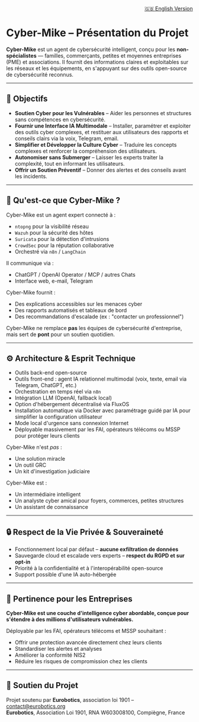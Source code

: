 <p align="right">
  <a href="https://github.com/Eurobotics-Association/Cyber-Mike/blob/main/README.md">🇬🇧 English Version</a>
</p>

# Cyber-Mike – Présentation du Projet

**Cyber-Mike** est un agent de cybersécurité intelligent, conçu pour les **non-spécialistes** — familles, commerçants, petites et moyennes entreprises (PME) et associations. Il fournit des informations claires et exploitables sur les réseaux et les équipements, en s'appuyant sur des outils open-source de cybersécurité reconnus.

---

## 🌟 Objectifs

- **Soutien Cyber pour les Vulnérables** – Aider les personnes et structures sans compétences en cybersécurité.
- **Fournir une Interface IA Multimodale** – Installer, paramétrer et exploiter des outils cyber complexes, et restituer aux utilisateurs des rapports et conseils clairs via la voix, Telegram, email.
- **Simplifier et Développer la Culture Cyber** – Traduire les concepts complexes et renforcer la compréhension des utilisateurs.
- **Autonomiser sans Submerger** – Laisser les experts traiter la complexité, tout en informant les utilisateurs.
- **Offrir un Soutien Préventif** – Donner des alertes et des conseils avant les incidents.

>

---

## 🤖 Qu'est-ce que Cyber-Mike ?

Cyber-Mike est un agent expert connecté à :

- `ntopng` pour la visibilité réseau
- `Wazuh` pour la sécurité des hôtes
- `Suricata` pour la détection d'intrusions
- `CrowdSec` pour la réputation collaborative
- Orchestré via `n8n` / `LangChain` 

Il communique via :

- ChatGPT / OpenAI Operator / MCP / autres Chats
- Interface web, e-mail, Telegram

Cyber-Mike fournit :

- Des explications accessibles sur les menaces cyber
- Des rapports automatisés et tableaux de bord
- Des recommandations d'escalade (ex : "contacter un professionnel")

Cyber-Mike ne remplace **pas** les équipes de cybersécurité d'entreprise, mais sert de **pont** pour un soutien quotidien.

---

## ⚙️ Architecture & Esprit Technique

- Outils back-end open-source
- Outils front-end : agent IA relationnel multimodal (voix, texte, email via Telegram, ChatGPT, etc.)
- Orchestration en temps réel via `n8n`
- Intégration LLM (OpenAI, fallback local)
- Option d'hébergement décentralisé via FluxOS
- Installation automatique via Docker avec paramétrage guidé par IA pour simplifier la configuration utilisateur
- Mode local d'urgence sans connexion Internet
- Déployable massivement par les FAI, opérateurs télécoms ou MSSP pour protéger leurs clients

Cyber-Mike n'est *pas* :

- Une solution miracle
- Un outil GRC
- Un kit d'investigation judiciaire

Cyber-Mike est :

- Un intermédiaire intelligent
- Un analyste cyber amical pour foyers, commerces, petites structures
- Un assistant de connaissance

---

## 🔒 Respect de la Vie Privée & Souveraineté

- Fonctionnement local par défaut – **aucune exfiltration de données**
- Sauvegarde cloud et escalade vers experts – **respect du RGPD et sur opt-in**
- Priorité à la confidentialité et à l'interopérabilité open-source
- Support possible d'une IA auto-hébergée

---

## 🚀 Pertinence pour les Entreprises

**Cyber-Mike est une couche d'intelligence cyber abordable, conçue pour s'étendre à des millions d'utilisateurs vulnérables.**

Déployable par les FAI, opérateurs télécoms et MSSP souhaitant :

- Offrir une protection avancée directement chez leurs clients
- Standardiser les alertes et analyses
- Améliorer la conformité NIS2
- Réduire les risques de compromission chez les clients

---

## 🤝 Soutien du Projet

Projet soutenu par **Eurobotics**, association loi 1901 – [contact@eurobotics.org](mailto:contact@eurobotics.org)  
**Eurobotics**, Association Loi 1901, RNA W603008100, Compiègne, France


